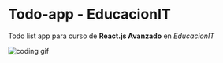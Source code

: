 # Todo-app - EducacionIT

Todo list app para curso de **React.js Avanzado** en _EducacionIT_

![coding gif](https://media.giphy.com/media/MdA16VIoXKKxNE8Stk/giphy.gif)
